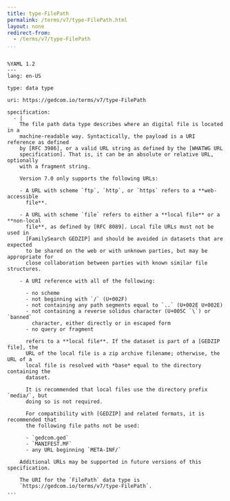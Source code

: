 ```yaml
---
title: type-FilePath
permalink: /terms/v7/type-FilePath.html
layout: none
redirect-from:
  - /terms/v7/type-FilePath
...
```


```

%YAML 1.2
---
lang: en-US

type: data type

uri: https://gedcom.io/terms/v7/type-FilePath

specification:
  - |
    The file path data type describes where an digital file is located in a
    machine-readable way. Syntactically, the payload is a URI reference as defined
    by [RFC 3986], or a valid URL string as defined by the [WHATWG URL
    specification]. That is, it can be an absolute or relative URL, optionally
    with a fragment string.
    
    Version 7.0 only supports the following URLs:
    
    - A URL with scheme `ftp`, `http`, or `https` refers to a **web-accessible
      file**.
    
    - A URL with scheme `file` refers to either a **local file** or a **non-local
      file**, as defined by [RFC 8089]. Local file URLs must not be used in
      [FamilySearch GEDZIP] and should be avoided in datasets that are expected
      to be shared on the web or with unknown parties, but may be appropriate for
      close collaboration between parties with known similar file structures.
    
    - A URI reference with all of the following:
    
      - no scheme
      - not beginning with `/` (U+002F)
      - not containing any path segments equal to `..` (U+002E U+002E)
      - not containing a reverse solidus character (U+005C `\`) or `banned`
        character, either directly or in escaped form
      - no query or fragment
    
      refers to a **local file**. If the dataset is part of a [GEDZIP file], the
      URL of the local file is a zip archive filename; otherwise, the URL of a
      local file is resolved with *base* equal to the directory containing the
      dataset.
    
      It is recommended that local files use the directory prefix `media/`, but
      doing so is not required.
    
      For compatibility with [GEDZIP] and related formats, it is recommended that
      the following file paths not be used:
    
      - `gedcom.ged`
      - `MANIFEST.MF`
      - any URL beginning `META-INF/`
    
    Additional URLs may be supported in future versions of this specification.
    
    The URI for the `FilePath` data type is
    `https://gedcom.io/terms/v7/type-FilePath`.
...

```
